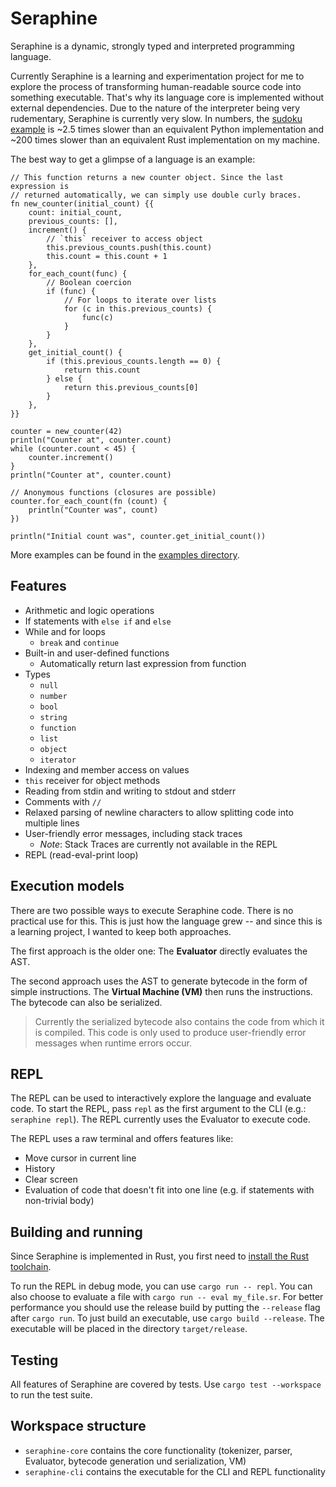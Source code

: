 # Seraphine

Seraphine is a dynamic, strongly typed and interpreted programming language.

Currently Seraphine is a learning and experimentation project for me to explore
the process of transforming human-readable source code into something
executable. That's why its language core is implemented without external
dependencies. Due to the nature of the interpreter being very rudementary,
Seraphine is currently very slow. In numbers, the [sudoku
example](examples/sudoku.sr) is ~2.5 times slower than an equivalent Python
implementation and ~200 times slower than an equivalent Rust implementation on
my machine.

The best way to get a glimpse of a language is an example:

```
// This function returns a new counter object. Since the last expression is
// returned automatically, we can simply use double curly braces.
fn new_counter(initial_count) {{
    count: initial_count,
    previous_counts: [],
    increment() {
        // `this` receiver to access object
        this.previous_counts.push(this.count)
        this.count = this.count + 1
    },
    for_each_count(func) {
        // Boolean coercion
        if (func) {
            // For loops to iterate over lists
            for (c in this.previous_counts) {
                func(c)
            }
        }
    },
    get_initial_count() {
        if (this.previous_counts.length == 0) {
            return this.count
        } else {
            return this.previous_counts[0]
        }
    },
}}

counter = new_counter(42)
println("Counter at", counter.count)
while (counter.count < 45) {
    counter.increment()
}
println("Counter at", counter.count)

// Anonymous functions (closures are possible)
counter.for_each_count(fn (count) {
    println("Counter was", count)
})

println("Initial count was", counter.get_initial_count())
```

More examples can be found in the [examples directory](examples).

## Features

- Arithmetic and logic operations
- If statements with `else if` and `else`
- While and for loops
    - `break` and `continue`
- Built-in and user-defined functions
    - Automatically return last expression from function
- Types
    - `null`
    - `number`
    - `bool`
    - `string`
    - `function`
    - `list`
    - `object`
    - `iterator`
- Indexing and member access on values
- `this` receiver for object methods
- Reading from stdin and writing to stdout and stderr
- Comments with `//`
- Relaxed parsing of newline characters to allow splitting code into multiple
  lines
- User-friendly error messages, including stack traces
    - *Note*: Stack Traces are currently not available in the REPL
- REPL (read-eval-print loop)

## Execution models

There are two possible ways to execute Seraphine code. There is no practical
use for this. This is just how the language grew -- and since this is a
learning project, I wanted to keep both approaches.

The first approach is the older one: The **Evaluator** directly evaluates the
AST.

The second approach uses the AST to generate bytecode in the form of simple
instructions. The **Virtual Machine (VM)** then runs the instructions. The
bytecode can also be serialized.

> Currently the serialized bytecode also contains the code from which it is
> compiled. This code is only used to produce user-friendly error messages when
> runtime errors occur.

## REPL

The REPL can be used to interactively explore the language and evaluate code.
To start the REPL, pass `repl` as the first argument to the CLI (e.g.:
`seraphine repl`). The REPL currently uses the Evaluator to execute code.

The REPL uses a raw terminal and offers features like:

- Move cursor in current line
- History
- Clear screen
- Evaluation of code that doesn't fit into one line (e.g. if statements with
  non-trivial body)

## Building and running

Since Seraphine is implemented in Rust, you first need to [install the Rust
toolchain](https://www.rust-lang.org/tools/install).

To run the REPL in debug mode, you can use `cargo run -- repl`. You can also
choose to evaluate a file with `cargo run -- eval my_file.sr`. For better
performance you should use the release build by putting the `--release` flag
after `cargo run`. To just build an executable, use `cargo build --release`.
The executable will be placed in the directory `target/release`.

## Testing

All features of Seraphine are covered by tests. Use `cargo test --workspace` to
run the test suite.

## Workspace structure

- `seraphine-core` contains the core functionality (tokenizer, parser,
  Evaluator, bytecode generation und serialization, VM)
- `seraphine-cli` contains the executable for the CLI and REPL functionality
